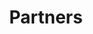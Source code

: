 ---
templateKey: 'partners-page-en'
path: /en/partners/dummy
title: Partners
main:
  image__1: /img/partner1.jpg
  image__2: /img/partner2.jpg
  image__3: /img/partner3.jpg
  image__4: /img/partner4.png
  image__5: /img/partner5.png
  image__6: /img/partner6.png
  image__7: /img/partner7.jpg
  image__8: /img/partner8.png
  image__9: /img/partner9.png
  image__10: /img/partner10.png
  image__11: /img/partner11.jpg
  image__12: /img/partner12.jpg
  image__13: /img/partner13.jpg
  image__14: /img/partner14.png
  image__15: /img/partner15.jpg
  image__16: /img/logo.png
  image__17: /img/logo.png
  image__18: /img/logo.png
  image__19: /img/logo.png
  image__20: /img/logo.png
---